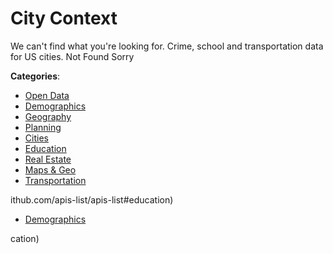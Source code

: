 # City Context


We can't find what you're looking for. Crime, school and transportation data for US cities. Not Found Sorry



**Categories**:
- [Open Data](https://github.com/apis-list/apis-list#open-data)
- [Demographics](https://github.com/apis-list/apis-list#demographics)
- [Geography](https://github.com/apis-list/apis-list#geography)
- [Planning](https://github.com/apis-list/apis-list#planning)
- [Cities](https://github.com/apis-list/apis-list#cities)
- [Education](https://github.com/apis-list/apis-list#education)
- [Real Estate](https://github.com/apis-list/apis-list#real-estate)
- [Maps & Geo](https://github.com/apis-list/apis-list#maps-and-geo)
- [Transportation](https://github.com/apis-list/apis-list#transportation)



ithub.com/apis-list/apis-list#education)
- [Demographics](https://github.com/apis-list/apis-list#demographics)



cation)



